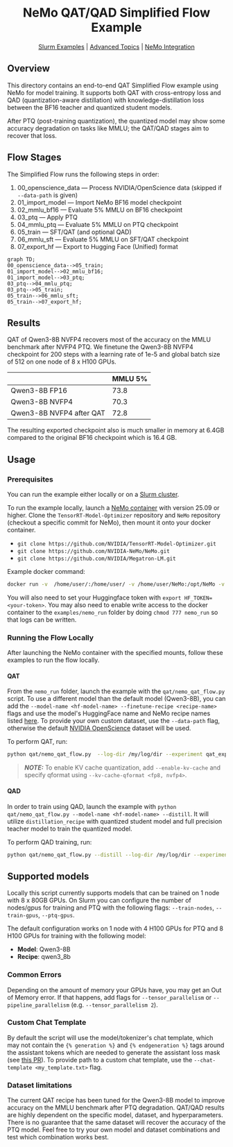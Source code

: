 <div align="center">

# NeMo QAT/QAD Simplified Flow Example

[Slurm Examples](ADVANCED.md) |
[Advanced Topics](ADVANCED.md) |
[NeMo Integration](https://github.com/NVIDIA-NeMo/NeMo/tree/main/nemo/collections/llm/modelopt)

</div>

## Overview

This directory contains an end-to-end QAT Simplified Flow example using NeMo for model training. It supports both QAT with cross-entropy loss and QAD (quantization-aware distillation) with knowledge-distillation loss between the BF16 teacher and quantized student models.

After PTQ (post-training quantization), the quantized model may show some accuracy degradation on tasks like MMLU; the QAT/QAD stages aim to recover that loss.

## Flow Stages

The Simplified Flow runs the following steps in order:

1. 00_openscience_data — Process NVIDIA/OpenScience data (skipped if `--data-path` is given)
1. 01_import_model — Import NeMo BF16 model checkpoint
1. 02_mmlu_bf16 — Evaluate 5% MMLU on BF16 checkpoint
1. 03_ptq — Apply PTQ
1. 04_mmlu_ptq — Evaluate 5% MMLU on PTQ checkpoint
1. 05_train — SFT/QAT (and optional QAD)
1. 06_mmlu_sft — Evaluate 5% MMLU on SFT/QAT checkpoint
1. 07_export_hf — Export to Hugging Face (Unified) format

```mermaid
graph TD;
00_openscience_data-->05_train;
01_import_model-->02_mmlu_bf16;
01_import_model-->03_ptq;
03_ptq-->04_mmlu_ptq;
03_ptq-->05_train;
05_train-->06_mmlu_sft;
05_train-->07_export_hf;
```

## Results

QAT of Qwen3-8B NVFP4 recovers most of the accuracy on the MMLU benchmark after NVFP4 PTQ. We finetune the Qwen3-8B NVFP4 checkpoint for 200 steps with a learning rate of 1e-5 and global batch size of 512 on one node of 8 x H100 GPUs.

|                           | MMLU 5% |
|---------------------------|---------|
| Qwen3-8B FP16             | 73.8    |
| Qwen3-8B NVFP4            | 70.3    |
| Qwen3-8B NVFP4 after QAT  | 72.8    |

The resulting exported checkpoint also is much smaller in memory at 6.4GB compared to the original BF16 checkpoint which is 16.4 GB.

## Usage

### Prerequisites

You can run the example either locally  or on a [Slurm cluster](ADVANCED.md).

To run the example locally, launch a [NeMo container](https://catalog.ngc.nvidia.com/orgs/nvidia/containers/nemo) with version 25.09 or higher. Clone the `TensorRT-Model-Optimizer` repository and `NeMo` repository (checkout a specific commit for NeMo), then mount it onto your docker container.

- `git clone https://github.com/NVIDIA/TensorRT-Model-Optimizer.git`
- `git clone https://github.com/NVIDIA-NeMo/NeMo.git`
- `git clone https://github.com/NVIDIA/Megatron-LM.git`

Example docker command:

```bash
docker run -v  /home/user/:/home/user/ -v /home/user/NeMo:/opt/NeMo -v /home/user/TensorRT-Model-Optimizer/modelopt/:/usr/local/lib/python3.12/dist-packages/modelopt -v /home/user/Megatron-LM:/opt/megatron-lm --gpus all -it --shm-size 20g --rm nvcr.io/nvidia/nemo:25.09 bash
```

You will also need to set your Huggingface token with `export HF_TOKEN=<your-token>`. You may also need to enable write access to the docker container to the `examples/nemo_run` folder by doing `chmod 777 nemo_run` so that logs can be written.

### Running the Flow Locally

After launching the NeMo container with the specified mounts, follow these examples to run the flow locally.

#### QAT

From the `nemo_run` folder, launch the example with the `qat/nemo_qat_flow.py` script. To use a different model than the default model (Qwen3-8B), you can add the `--model-name <hf-model-name> --finetune-recipe <recipe-name>` flags and use the model's HuggingFace name and NeMo recipe names listed [here](https://github.com/NVIDIA/NeMo/tree/main/nemo/collections/llm/recipes). To provide your own custom dataset, use the `--data-path` flag, otherwise the default [NVIDIA OpenScience](https://huggingface.co/datasets/nvidia/OpenScience) dataset will be used.

To perform QAT, run:

```bash
python qat/nemo_qat_flow.py  --log-dir /my/log/dir --experiment qat_experiment
```

> **_NOTE:_** To enable KV cache quantization, add `--enable-kv-cache` and specify qformat using `--kv-cache-qformat <fp8, nvfp4>`.

#### QAD

In order to train using QAD, launch the example with `python qat/nemo_qat_flow.py --model-name <hf-model-name> --distill`. It will utilize `distillation_recipe` with quantized student model and full precision teacher model to train the quantized model.

To perform QAD training, run:

```bash
python qat/nemo_qat_flow.py --distill --log-dir /my/log/dir --experiment qad_experiment --tensor_parallelism 4
```

## Supported models

Locally this script currently supports models that can be trained on 1 node with 8 x 80GB GPUs. On Slurm you can configure the number of nodes/gpus for training and PTQ with the following flags: `--train-nodes`, `--train-gpus`, `--ptq-gpus`.

The default configuration works on 1 node with 4 H100 GPUs for PTQ and 8 H100 GPUs for training with the following model:

- **Model**: Qwen3-8B
- **Recipe**: qwen3_8b

### Common Errors

Depending on the amount of memory your GPUs have, you may get an Out of Memory error. If that happens, add flags for `--tensor_parallelism` or `--pipeline_parallelism` (e.g. `--tensor_parallelism 2`).

### Custom Chat Template

By default the script will use the model/tokenizer's chat template, which may not contain the `{% generation %}` and `{% endgeneration %}` tags around the assistant tokens which are needed to generate the assistant loss mask (see [this PR](https://github.com/huggingface/transformers/pull/30650)). To provide path to a custom chat template, use the `--chat-template <my_template.txt>` flag.

### Dataset limitations

The current QAT recipe has been tuned for the Qwen3-8B model to improve accuracy on the MMLU benchmark after PTQ degradation. QAT/QAD results are highly dependent on the specific model, dataset, and hyperparameters. There is no guarantee that the same dataset will recover the accuracy of the PTQ model. Feel free to try your own model and dataset combinations and test which combination works best.
